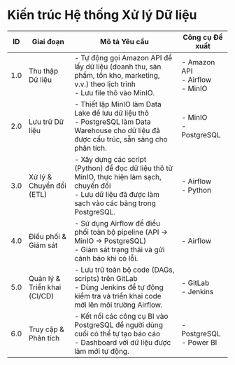 # Kiến trúc Hệ thống Xử lý Dữ liệu

| ID  | Giai đoạn                    | Mô tả Yêu cầu                                                                                                                                                 | Công cụ Đề xuất                          |
| --- | ---------------------------- | ------------------------------------------------------------------------------------------------------------------------------------------------------------- | ---------------------------------------- |
| 1.0 | Thu thập Dữ liệu             | - Tự động gọi Amazon API để lấy dữ liệu (doanh thu, sản phẩm, tồn kho, marketing, v.v.) theo lịch trình <br> - Lưu file thô vào MinIO.                        | - Amazon API <br> - Airflow <br> - MinIO |
| 2.0 | Lưu trữ Dữ liệu              | - Thiết lập MinIO làm Data Lake để lưu dữ liệu thô <br> - PostgreSQL làm Data Warehouse cho dữ liệu đã được cấu trúc, sẵn sàng cho phân tích.                 | - MinIO <br> - PostgreSQL                |
| 3.0 | Xử lý & Chuyển đổi (ETL)     | - Xây dựng các script (Python) để đọc dữ liệu thô từ MinIO, thực hiện làm sạch, chuyển đổi <br> - Lưu dữ liệu đã được làm sạch vào các bảng trong PostgreSQL. | - Airflow <br> - Python                  |
| 4.0 | Điều phối & Giám sát         | - Sử dụng Airflow để điều phối toàn bộ pipeline (API -> MinIO -> PostgreSQL) <br> - Giám sát trạng thái và gửi cảnh báo khi có lỗi.                           | - Airflow                                |
| 5.0 | Quản lý & Triển khai (CI/CD) | - Lưu trữ toàn bộ code (DAGs, scripts) trên GitLab <br> - Dùng Jenkins để tự động kiểm tra và triển khai code mới lên môi trường Airflow.                     | - GitLab <br> - Jenkins                  |
| 6.0 | Truy cập & Phân tích         | - Kết nối các công cụ BI vào PostgreSQL để người dùng cuối có thể tự tạo báo cáo <br> - Dashboard với dữ liệu được làm mới tự động.                           | - PostgreSQL <br> - Power BI             |
